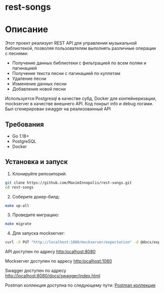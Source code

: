 # rest-songs

# Описание

Этот проект реализует REST API для управления музыкальной библиотекой,
позволяя пользователям выполнять различные операции с песнями:

* Получение данных библиотеки с фильтрацией по всем полям и пагинацией
* Получение текста песни с пагинацией по куплетам
* Удаление песни
* Изменение данных песни
* Добавление новой песни


Используется Postgresql в качестве субд, Docker для контейнеризации,
mockserver в качестве внешнего API. Код покрыт info и debug логами.
Был сгенерирован swagger на реализованный API

## Требования

- Go 1.18+
- PostgreSQL
- Docker

## Установка и запуск

1. Клонируйте репозиторий:
```bash
git clone https://github.com/MaximInnopolis/rest-songs.git
cd rest-songs
```

2. Соберите докер-билд:
```bash
make up-all
```

3. Проведите миграцию:
```bash
make migrate
```

4. Для запуска mockserver:
```bash
curl -X PUT "http://localhost:1080/mockserver/expectation" -d @docs/expectation.json -H "Content-Type: application/json"
```

API доступен по адресу <http:localhost:8080>

Mockserver доступен по адресу <http:localhost:1080>

Swagger доступен по адресу <http://localhost:8080/docs/swagger/index.html>

Postman коллекция доступна по следующему пути: [Postman коллекция](docs/songs.postman_collection.json)
